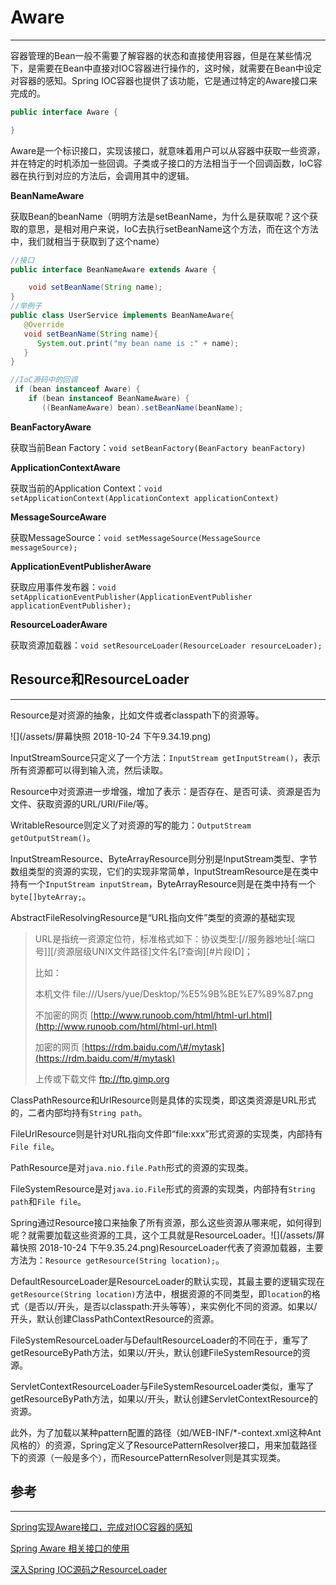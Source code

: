 # Aware

---

容器管理的Bean一般不需要了解容器的状态和直接使用容器，但是在某些情况下，是需要在Bean中直接对IOC容器进行操作的，这时候，就需要在Bean中设定对容器的感知。Spring IOC容器也提供了该功能，它是通过特定的Aware接口来完成的。

```java
public interface Aware {

}
```

Aware是一个标识接口，实现该接口，就意味着用户可以从容器中获取一些资源，并在特定的时机添加一些回调。子类或子接口的方法相当于一个回调函数，IoC容器在执行到对应的方法后，会调用其中的逻辑。

**BeanNameAware**

获取Bean的beanName（明明方法是setBeanName，为什么是获取呢？这个获取的意思，是相对用户来说，IoC去执行setBeanName这个方法，而在这个方法中，我们就相当于获取到了这个name）

```java
//接口
public interface BeanNameAware extends Aware {

    void setBeanName(String name);
}
//举例子
public class UserService implements BeanNameAware{
   @Override
   void setBeanName(String name){
      System.out.print("my bean name is :" + name);
   }
}

//IoC源码中的回调
 if (bean instanceof Aware) {
    if (bean instanceof BeanNameAware) {
       ((BeanNameAware) bean).setBeanName(beanName);
```

**BeanFactoryAware**

获取当前Bean Factory：`void setBeanFactory(BeanFactory beanFactory)`

**ApplicationContextAware**

获取当前的Application Context：`void setApplicationContext(ApplicationContext applicationContext)`

**MessageSourceAware**

获取MessageSource：`void setMessageSource(MessageSource messageSource);`

 **ApplicationEventPublisherAware**

获取应用事件发布器：`void setApplicationEventPublisher(ApplicationEventPublisher applicationEventPublisher);`

**ResourceLoaderAware**

获取资源加载器：`void setResourceLoader(ResourceLoader resourceLoader);`

##   Resource和ResourceLoader

---

Resource是对资源的抽象，比如文件或者classpath下的资源等。

![](/assets/屏幕快照 2018-10-24 下午9.34.19.png)

InputStreamSource只定义了一个方法：`InputStream getInputStream()`，表示所有资源都可以得到输入流，然后读取。

Resource中对资源进一步增强，增加了表示：是否存在、是否可读、资源是否为文件、获取资源的URL/URI/File/等。

WritableResource则定义了对资源的写的能力：`OutputStream getOutputStream()`。

InputStreamResource、ByteArrayResource则分别是InputStream类型、字节数组类型的资源的实现，它们的实现非常简单，InputStreamResource是在类中持有一个`InputStream inputStream`，ByteArrayResource则是在类中持有一个`byte[]byteArray;`。

AbstractFileResolvingResource是“URL指向文件”类型的资源的基础实现

> URL是指统一资源定位符，标准格式如下：协议类型:\[//服务器地址\[:端口号\]\]\[/资源层级UNIX文件路径\]文件名\[?查询\]\[\#片段ID\]；
>
> 比如：
>
> 本机文件  file:///Users/yue/Desktop/%E5%9B%BE%E7%89%87.png
>
> 不加密的网页  [http://www.runoob.com/html/html-url.html](http://www.runoob.com/html/html-url.html)
>
> 加密的网页  [https://rdm.baidu.com/\#/mytask](https://rdm.baidu.com/#/mytask)
>
> 上传或下载文件  ftp://ftp.gimp.org

ClassPathResource和UrlResource则是具体的实现类，即这类资源是URL形式的，二者内部均持有`String path`。

FileUrlResource则是针对URL指向文件即“file:xxx”形式资源的实现类，内部持有`File file`。

PathResource是对`java.nio.file.Path`形式的资源的实现类。

FileSystemResource是对`java.io.File`形式的资源的实现类，内部持有`String path`和`File file`。

Spring通过 Resource接口来抽象了所有资源，那么这些资源从哪来呢，如何得到呢？就需要加载这些资源的工具，这个工具就是ResourceLoader。![](/assets/屏幕快照 2018-10-24 下午9.35.24.png)ResourceLoader代表了资源加载器，主要方法为：`Resource getResource(String location);`。

DefaultResourceLoader是ResourceLoader的默认实现，其最主要的逻辑实现在`getResource(String location)`方法中，根据资源的不同类型，即`location`的格式（是否以/开头，是否以classpath:开头等等），来实例化不同的资源。如果以/开头，默认创建ClassPathContextResource的资源。

FileSystemResourceLoader与DefaultResourceLoader的不同在于，重写了getResourceByPath方法，如果以/开头，默认创建FileSystemResource的资源。

ServletContextResourceLoader与FileSystemResourceLoader类似，重写了getResourceByPath方法，如果以/开头，默认创建ServletContextResource的资源。

此外，为了加载以某种pattern配置的路径（如/WEB-INF/\*-context.xml这种Ant风格的）的资源，Spring定义了ResourcePatternResolver接口，用来加载路径下的资源（一般是多个），而ResourcePatternResolver则是其实现类。







 

 

 









  

 

 

 

 

 

 

 

 

 

 

 

## 参考

---

[Spring实现Aware接口，完成对IOC容器的感知](https://blog.csdn.net/ilovejava_2010/article/details/7953582)

[Spring Aware 相关接口的使用](https://hacpai.com/article/1514947996486)

[深入Spring IOC源码之ResourceLoader](http://www.blogjava.net/DLevin/archive/2012/12/01/392337.html)

